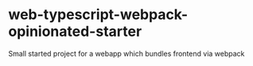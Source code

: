 # web-typescript-webpack-opinionated-starter
Small started project for a webapp which bundles frontend via webpack
